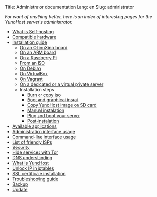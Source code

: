 Title: Administrator documentation
Lang: en
Slug: administrator

*For want of anything better, here is an index of interesting pages for the YunoHost server's administrator.*

* [What is Self-hosting](selfhosting)
* [Compatible hardware](hardware)
* [Installation guide](install)
    * [On an OLinuXino board](install_on_olinuxino)
    * [On an ARM board](install_on_arm_board)
    * [On a Raspberry Pi](install_on_raspberry)
    * [From an ISO](install_iso)
    * [On Debian](install_on_debian)
    * [On VirtualBox](install_on_virtualbox)
    * [On Vagrant](vagrant)
    * [On a dedicated or a virtual private server](install_on_vps)
    * Installation steps
       * [Burn or copy iso](burn_or_copy_iso)
       * [Boot and graphical install](boot_and_graphical_install)
       * [Copy YunoHost image on SD card](copy_image)
       * [Manual instalation](install_manually)
       * [Plug and boot your server](plug_and_boot)
       * [Post-instalation](postinstall)
* [Available applications](apps)
* [Administration interface usage](admin)
* [Command-line interface usage](moulinette)
* [List of friendly ISPs](isp)
* [Security](security)
* [Hide services with Tor](torhiddenservice)
* [DNS understanding](dns)
* [What is YunoHost](../whatsyunohost)
* [Unlock IP in iptables](fail2ban)
* [SSL certificate installation](certificate)
* [Troubleshooting guide](troubleshooting_guide)
* [Backup](backup)
* [Update](update)
